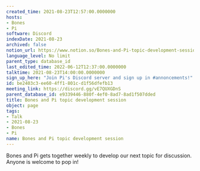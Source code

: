 ```yaml
---
created_time: 2021-08-23T12:57:00.0000000
hosts:
- Bones
- Pi
software: Discord
indexDate: 2021-08-23
archived: false
notion_url: https://www.notion.so/Bones-and-Pi-topic-development-session-be2403c3ee604ff1801cd1f56dfefb13
language_level: No limit
parent_type: database_id
last_edited_time: 2022-06-12T12:37:00.0000000
talktime: 2021-08-23T14:00:00.0000000
sign_up_here: "Join Pi's Discord server and sign up in #annoncements!"
id: be2403c3-ee60-4ff1-801c-d1f56dfefb13
meeting_link: https://discord.gg/vE7QUXGDnS
parent_database_id: e9339446-880f-4ef0-8ad7-8ad1f507dded
title: Bones and Pi topic development session
object: page
tags:
- Talk
- 2021-08-23
- Bones
- Pi
name: Bones and Pi topic development session
---
```


Bones and Pi gets together weekly to develop our next topic for discussion.
Anyone is welcome to pop in!










